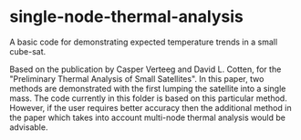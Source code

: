 # single-node-thermal-analysis
A basic code for demonstrating expected temperature trends in a small cube-sat. 

Based on the publication by Casper Verteeg and David L. Cotten, for the "Preliminary Thermal Analysis of Small Satellites".
In this paper, two methods are demonstrated with the first lumping the satellite into a single mass.
The code currently in this folder is based on this particular method. However, if the user requires better accuracy then the additional method in the paper which takes into account multi-node thermal analysis would be advisable. 

